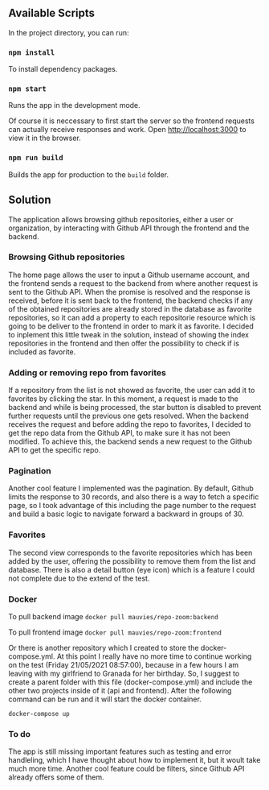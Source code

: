 ## Available Scripts

In the project directory, you can run:

### `npm install`
  
To install dependency packages.

### `npm start`

Runs the app in the development mode. 

Of course it is neccessary to first start the server so the frontend requests can actually receive responses and work.
Open [http://localhost:3000](http://localhost:3000) to view it in the browser.

### `npm run build`

Builds the app for production to the `build` folder.


## Solution

The application allows browsing github repositories, either a user or organization, by interacting with Github API through the frontend and the backend. 

### Browsing Github repositories

The home page allows the user to input a Github username account, and the frontend sends a request to the backend from where another request is sent to the Github API. When the promise is resolved and the response is received, before it is sent back to the frontend, the backend checks if any of the obtained repositories are already stored in the database as favorite repositories, so it can add a property to each repositorie resource which is going to be deliver to the frontend in order to mark it as favorite. I decided to inplement this little tweak in the solution, instead of showing the index repositories in the frontend and then offer the possibility to check if is included as favorite.

### Adding or removing repo from favorites

If a repository from the list is not showed as favorite, the user can add it to favorites by clicking the star. In this moment, a request is made to the backend and while is being processed, the star button is disabled to prevent further requests until the previous one gets resolved. When the backend receives the request and before adding the repo to favorites, I decided to get the repo data from the Github API, to make sure it has not been modified. To achieve this, the backend sends a new request to the Github API to get the specific repo.

### Pagination

Another cool feature I implemented was the pagination. By default, Github limits the response to 30 records, and also there is a way to fetch a specific page, so I took advantage of this including the page number to the request and build a basic logic to navigate forward a backward in groups of 30.

### Favorites

The second view corresponds to the favorite repositories which has been added by the user, offering the possibility to remove them from the list and database. There is also a detail button (eye icon) which is a feature I could not complete due to the extend of the test.

### Docker

To pull backend image
`docker pull mauvies/repo-zoom:backend`

To pull frontend image
`docker pull mauvies/repo-zoom:frontend`

Or there is another repository which I created to store the docker-compose.yml. At this point I really have no more time to continue working on the test (Friday 21/05/2021 08:57:00), because in a few hours I am leaving with my girlfriend to Granada for her birthday. So, I suggest to create a parent folder with this file (docker-compose.yml) and include the other two projects inside of it (api and frontend). After the following command can be run and it will start the docker container.

`docker-compose up`


### To do

The app is still missing important features such as testing and error handleling, which I have thought about how to implement it, but it woult take much more time. Another cool feature could be filters, since Github API already offers some of them.


